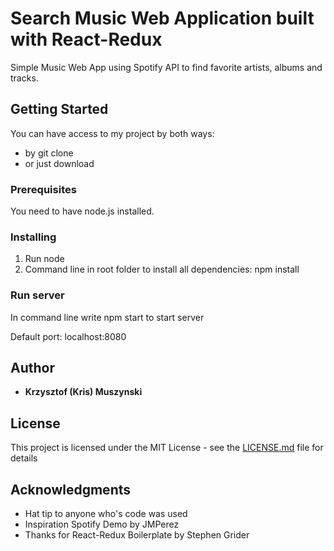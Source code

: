 # Search Music Web Application built with React-Redux

Simple Music Web App using Spotify API to find favorite artists, albums and tracks.

## Getting Started

You can have access to my project by both ways: 

- by git clone
- or just download

### Prerequisites

You need to have node.js installed.

### Installing

1. Run node
2. Command line in root folder to install all dependencies: npm install

### Run server

In command line write npm start to start server

Default port: localhost:8080

## Author

* **Krzysztof (Kris) Muszynski**

## License

This project is licensed under the MIT License - see the [LICENSE.md](LICENSE.md) file for details

## Acknowledgments

* Hat tip to anyone who's code was used
* Inspiration Spotify Demo by JMPerez
* Thanks for React-Redux Boilerplate by Stephen Grider